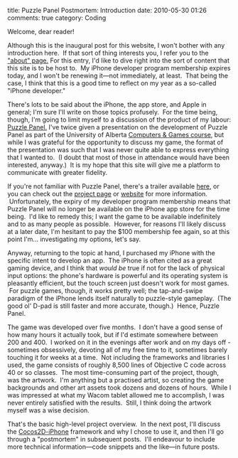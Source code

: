 title: Puzzle Panel Postmortem: Introduction
date: 2010-05-30 01:26
comments: true
category: Coding

Welcome, dear reader!

Although this is the inaugural post for this website, I won't bother with any introduction here.  If that sort of thing interests you, I refer you to the <a title="About" href="http://www.mlindgren.ca/about" target="_self">"about" page.</a> For this entry, I'd like to dive right into the sort of content that this site is to be host to.  My iPhone developer program membership expires today, and I won't be renewing it—not immediately, at least.  That being the case, I think that this is a good time to reflect on my year as a so-called "iPhone developer."<!-- PELICAN_END_SUMMARY -->

There's lots to be said about the iPhone, the app store, and Apple in general; I'm sure I'll write on those topics profusely.  For the time being, though, I'm going to limit myself to a discussion of the product of my labour: <a title="Puzzle Panel" href="http://www.mlindgren.ca/projects/puzzle-panel" target="_self">Puzzle Panel.</a> I've twice given a presentation on the development of Puzzle Panel as part of the University of Alberta <a title="University of Alberta Computers &amp; Games" href="http://www.cs.ualberta.ca/undergraduate-students/course-directory/computers-and-games" target="_blank">Computers &amp; Games course</a>, but while I was grateful for the opportunity to discuss my game, the format of the presentation was such that I was never quite able to express everything that I wanted to.  (I doubt that most of those in attendance would have been interested, anyway.)  It is my hope that this site will give me a platform to communicate with greater fidelity.

If you're not familiar with Puzzle Panel, there's a trailer available <a title="Puzzle Panel trailer on YouTube" href="http://www.youtube.com/watch?v=obg-I9JnzFU" target="_blank">here</a>, or you can check out the <a title="Puzzle Panel project page" href="http://www.mlindgren.ca/projects/puzzle-panel">project page</a> or <a title="Puzzle Panel website" href="http://puzzlepanel.net">website</a> for more information.  Unfortunately, the expiry of my developer program membership means that Puzzle Panel will no longer be available on the iPhone app store for the time being.  I'd like to remedy this; I want the game to be available indefinitely and to as many people as possible.  However, for reasons I'll likely discuss at a later date, I'm hesitant to pay the $100 membership fee again, so at this point I'm... investigating my options, let's say.

Anyway, returning to the topic at hand, I purchased my iPhone with the specific intent to develop an app.  The iPhone is often cited as a great gaming device, and I think that <em>would be</em> true if not for the lack of physical input options: the phone's hardware is powerful and its operating system is pleasantly efficient, but the touch screen just doesn't work for most games.  For puzzle games, though, it works pretty well; the tap-and-swipe paradigm of the iPhone lends itself naturally to puzzle-style gameplay.  (The good ol' D-pad is still faster and more accurate, though.)  Hence, Puzzle Panel.

The game was developed over five months.  I don't have a good sense of how many hours it actually took, but if I'd estimate somewhere between 200 and 400.  I worked on it in the evenings after work and on my days off - sometimes obsessively, devoting all of my free time to it, sometimes barely touching it for weeks at a time.  Not including the frameworks and libraries I used, the game consists of roughly 8,500 lines of Objective C code across 40 or so classes.  The most time-consuming part of the project, though, was the artwork.  I'm anything but a practised artist, so creating the game backgrounds and other art assets took dozens and dozens of hours.  While I was impressed at what my Wacom tablet allowed me to accomplish, I was never entirely satisfied with the results.  Still, I think doing the artwork myself was a wise decision.

That's the basic high-level project overview.  In the next post, I'll discuss the <a title="Cocos2D-iPhone" href="http://cocos2d-iphone.org/" target="_blank">Cocos2D-iPhone</a> framework and why I chose to use it, and then I'll go through a "postmortem" in subsequent posts.  I'll endeavour to include more technical information—code snippets and the like—in future posts.
